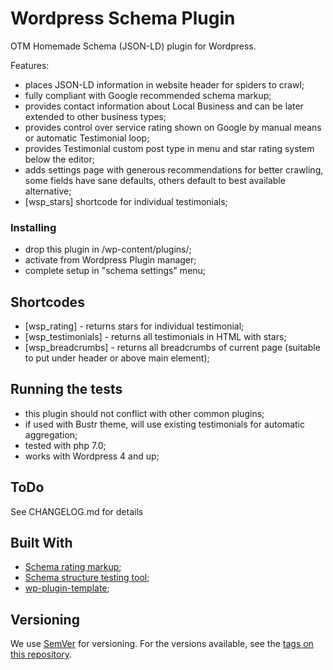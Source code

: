 # Wordpress Schema Plugin

OTM Homemade Schema (JSON-LD) plugin for Wordpress.

Features:
- places JSON-LD information in website header for spiders to crawl;
- fully compliant with Google recommended schema markup;
- provides contact information about Local Business and can be later extended to other business types;
- provides control over service rating shown on Google by manual means or automatic Testimonial loop;
- provides Testimonial custom post type in menu and star rating system below the editor;
- adds settings page with generous recommendations for better crawling, some fields have sane defaults, others default to best available alternative;
- [wsp_stars] shortcode for individual testimonials;

### Installing

- drop this plugin in /wp-content/plugins/;
- activate from Wordpress Plugin manager;
- complete setup in "schema settings" menu;

## Shortcodes
- [wsp_rating] - returns stars for individual testimonial;
- [wsp_testimonials] - returns all testimonials in HTML with stars;
- [wsp_breadcrumbs] - returns all breadcrumbs of current page (suitable to put under header or above main element);

## Running the tests

- this plugin should not conflict with other common plugins;
- if used with Bustr theme, will use existing testimonials for automatic aggregation;
- tested with php 7.0;
- works with Wordpress 4 and up;

## ToDo
See CHANGELOG.md for details

## Built With

- [Schema rating markup](https://schema.org/Rating);
- [Schema structure testing tool](https://search.google.com/structured-data/testing-tool);
- [wp-plugin-template](https://github.com/hlashbrooke/WordPress-Plugin-Template);


## Versioning

We use [SemVer](http://semver.org/) for versioning. For the versions available, see the [tags on this repository](https://github.com/your/project/tags).
